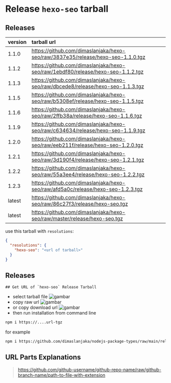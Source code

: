 # Release `hexo-seo` tarball
## Releases
| version | tarball url |
| :--- | :--- |
| 1.1.0 | https://github.com/dimaslanjaka/hexo-seo/raw/3837e35/release/hexo-seo-1.1.0.tgz |
| 1.1.2 | https://github.com/dimaslanjaka/hexo-seo/raw/1ebdf80/release/hexo-seo-1.1.2.tgz |
| 1.1.3 | https://github.com/dimaslanjaka/hexo-seo/raw/dbcede8/release/hexo-seo-1.1.3.tgz |
| 1.1.5 | https://github.com/dimaslanjaka/hexo-seo/raw/b5308ef/release/hexo-seo-1.1.5.tgz |
| 1.1.6 | https://github.com/dimaslanjaka/hexo-seo/raw/2ffb38a/release/hexo-seo-1.1.6.tgz |
| 1.1.9 | https://github.com/dimaslanjaka/hexo-seo/raw/c634634/release/hexo-seo-1.1.9.tgz |
| 1.2.0 | https://github.com/dimaslanjaka/hexo-seo/raw/eeb211f/release/hexo-seo-1.2.0.tgz |
| 1.2.1 | https://github.com/dimaslanjaka/hexo-seo/raw/3d190f4/release/hexo-seo-1.2.1.tgz |
| 1.2.2 | https://github.com/dimaslanjaka/hexo-seo/raw/55a3ee4/release/hexo-seo-1.2.2.tgz |
| 1.2.3 | https://github.com/dimaslanjaka/hexo-seo/raw/afd5a0c/release/hexo-seo-1.2.3.tgz |
| latest | https://github.com/dimaslanjaka/hexo-seo/raw/86c27f3/release/hexo-seo.tgz |
| latest | https://github.com/dimaslanjaka/hexo-seo/raw/master/release/hexo-seo.tgz |

use this tarball with `resolutions`:
```json
{
  "resolutions": {
    "hexo-seo": "<url of tarball>"
  }
}
```

## Releases

    ## Get URL of `hexo-seo` Release Tarball
- select tarball file
![gambar](https://user-images.githubusercontent.com/12471057/203216375-8af4b5d9-00c2-40fb-8d3d-d220beaabd46.png)
- copy raw url
![gambar](https://user-images.githubusercontent.com/12471057/203216508-7590cbb9-a1ce-47d6-96ca-8d82149f0762.png)
- or copy download url
![gambar](https://user-images.githubusercontent.com/12471057/203216541-3807d2c3-5213-49f3-b93d-c626dbae3b2e.png)
- then run installation from command line
```bash
npm i https://....url-tgz
```
for example
```bash
npm i https://github.com/dimaslanjaka/nodejs-package-types/raw/main/release/nodejs-package-types.tgz
```

## URL Parts Explanations
> https://github.com/github-username/github-repo-name/raw/github-branch-name/path-to-file-with-extension